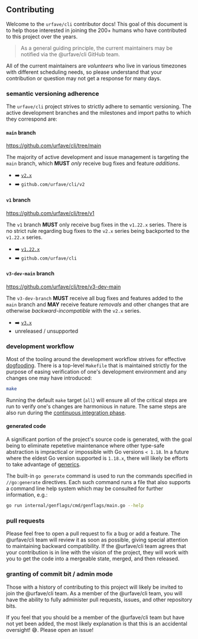 ## Contributing

Welcome to the `urfave/cli` contributor docs! This goal of this document is to help those
interested in joining the 200+ humans who have contributed to this project over the years.

> As a general guiding principle, the current maintainers may be notified via the
> @urfave/cli GitHub team.

All of the current maintainers are *volunteers* who live in various timezones with
different scheduling needs, so please understand that your contribution or question may
not get a response for many days.

### semantic versioning adherence

The `urfave/cli` project strives to strictly adhere to semantic versioning. The active
development branches and the milestones and import paths to which they correspond are:

#### `main` branch

<https://github.com/urfave/cli/tree/main>

The majority of active development and issue management is targeting the `main` branch,
which **MUST** *only* receive bug fixes and feature *additions*.

- :arrow_right: [`v2.x`](https://github.com/urfave/cli/milestone/16)
- :arrow_right: `github.com/urfave/cli/v2`

#### `v1` branch

<https://github.com/urfave/cli/tree/v1>

The `v1` branch **MUST** only receive bug fixes in the `v1.22.x` series. There is no
strict rule regarding bug fixes to the `v2.x` series being backported to the `v1.22.x`
series.

- :arrow_right: [`v1.22.x`](https://github.com/urfave/cli/milestone/11)
- :arrow_right: `github.com/urfave/cli`

#### `v3-dev-main` branch

<https://github.com/urfave/cli/tree/v3-dev-main>

The `v3-dev-branch` **MUST** receive all bug fixes and features added to the `main` branch
and **MAY** receive feature *removals* and other changes that are otherwise
*backward-incompatible* with the `v2.x` series.

- :arrow_right: [`v3.x`](https://github.com/urfave/cli/milestone/5)
- unreleased / unsupported

### development workflow

Most of the tooling around the development workflow strives for effective
[dogfooding](https://en.wikipedia.org/wiki/Eating_your_own_dog_food). There is a top-level
`Makefile` that is maintained strictly for the purpose of easing verification of one's
development environment and any changes one may have introduced:

```sh
make
```

Running the default `make` target (`all`) will ensure all of the critical steps are run to
verify one's changes are harmonious in nature. The same steps are also run during the
[continuous integration
phase](https://github.com/urfave/cli/blob/main/.github/workflows/cli.yml).

#### generated code

A significant portion of the project's source code is generated, with the goal being to
eliminate repetetive maintenance where other type-safe abstraction is impractical or
impossible with Go versions `< 1.18`. In a future where the eldest Go version supported is
`1.18.x`, there will likely be efforts to take advantage of
[generics](https://go.dev/doc/tutorial/generics).

The built-in `go generate` command is used to run the commands specified in
`//go:generate` directives. Each such command runs a file that also supports a command
line help system which may be consulted for further information, e.g.:

```sh
go run internal/genflags/cmd/genflags/main.go --help
```

### pull requests

Please feel free to open a pull request to fix a bug or add a feature. The @urfave/cli
team will review it as soon as possible, giving special attention to maintaining backward
compatibility. If the @urfave/cli team agrees that your contribution is in line with the
vision of the project, they will work with you to get the code into a mergeable state,
merged, and then released.

### granting of commit bit / admin mode

Those with a history of contributing to this project will likely be invited to join the
@urfave/cli team. As a member of the @urfave/cli team, you will have the ability to fully
administer pull requests, issues, and other repository bits.

If you feel that you should be a member of the @urfave/cli team but have not yet been
added, the most likely explanation is that this is an accidental oversight! :sweat_smile:.
Please open an issue!

<!--
vim:tw=90
-->
